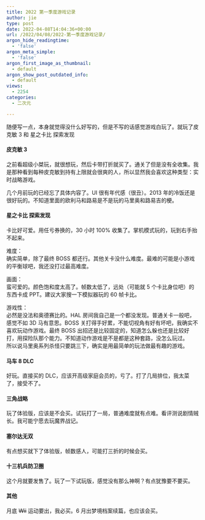 ```yaml
---
title: 2022 第一季度游戏记录
author: jie
type: post
date: 2022-04-08T14:04:36+00:00
url: /2022/04/08/2022-第一季度游戏记录/
argon_hide_readingtime:
  - 'false'
argon_meta_simple:
  - 'false'
argon_first_image_as_thumbnail:
  - default
argon_show_post_outdated_info:
  - default
views:
  - 2254
categories:
  - 二次元

---
```

随便写一点，本身就觉得没什么好写的，但是不写的话感觉游戏白玩了。就玩了皮克敏 3 和 星之卡比 探索发现

#### 皮克敏 3

之前看超级小桀玩，就很想玩，然后卡带打折就买了。通关了但是没有全收集。我是那种看到每种皮克敏到持有上限就会很爽的人，所以显然我会喜欢这种类型：实时战略游戏。

几个月前玩的已经忘了具体内容了。UI 很有年代感（很丑）。2013 年的冷饭还是很好玩的。不知道里面的欧利马和路易是不是玩的马里奥和路易吉的梗。

#### 星之卡比 探索发现

卡比好可爱。用任亏券换的，30 小时 100% 收集了。掌机模式玩的，玩到右手抬不起来。

难度：  
确实简单，除了最终 BOSS 都还行。其他关卡没什么难度。最难的可能是小游戏的平衡球吧，我还没打过最高难度。

画面：  
蛮可爱的。颜色饱和度太高了。帧数太低了，远处（可能就 5 个卡比身位吧）的东西卡成 PPT。建议大家搜一下模拟器玩的 60 帧卡比。

游戏性：  
必然是没法和奥德赛比的。HAL 房间我自己是一个都没发现。普通关卡一般吧，感觉不如 3D 马有意思。BOSS 关打得手好累，不能切视角有好有坏吧，我确实不喜欢玩动作游戏。最终 BOSS 出招还是比较固定的，知道怎么躲也还是比较好打，用探险队那个能力。不知道动作游戏是不是都是这种套路，没怎么玩过。  
所以说马里奥系列杀怪只要跳三下，确实是用最简单的玩法做最有趣的游戏。

#### 马车 8 DLC

好玩。直接买的 DLC，应该开高级家庭会员的，亏了。打了几局排位，我太菜了，接受不了。

#### 三角战略

玩了体验版，应该是不会买。试玩打了一局，普通难度就有点难。看评测说剧情贼长。我可能宁愿去玩魔界战记。

#### 塞尔达无双

有点想买就下了体验版，帧数感人，可能打三折的时候会买。

#### 十三机兵防卫圈

这个月就要发售了。玩了一下试玩版，感觉没有那么神啊？有点犹豫要不要买。

#### 其他

月底 <s>Wii</s> 运动要出，我必买。6 月出梦境档案续篇，也应该会买。